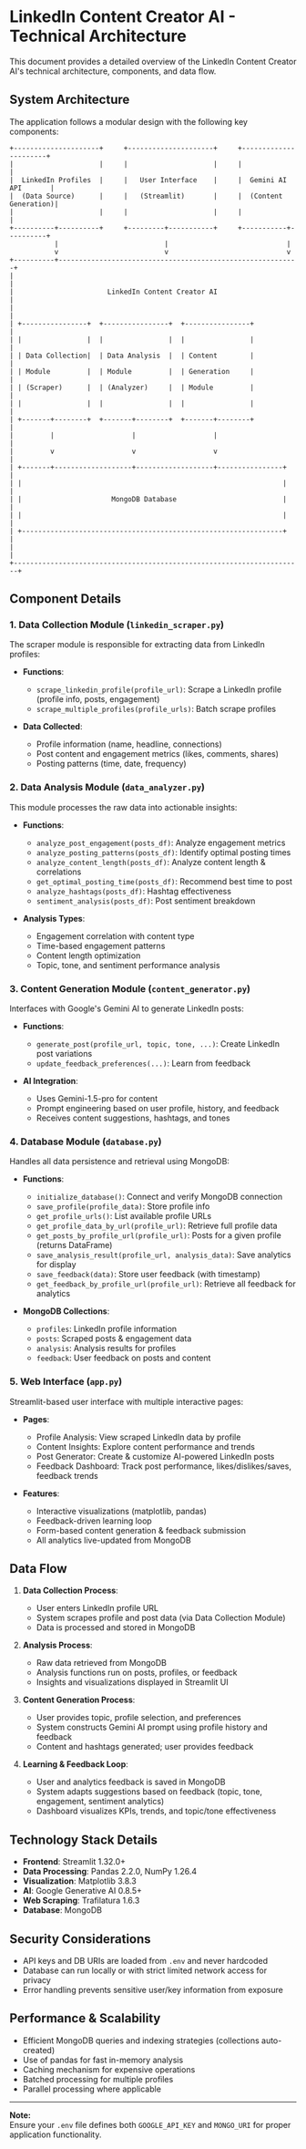 # LinkedIn Content Creator AI - Technical Architecture

This document provides a detailed overview of the LinkedIn Content Creator AI's technical architecture, components, and data flow.

## System Architecture

The application follows a modular design with the following key components:

```
+---------------------+     +---------------------+     +----------------------+
|                     |     |                     |     |                      |
|  LinkedIn Profiles  |     |   User Interface    |     |  Gemini AI API       |
|  (Data Source)      |     |   (Streamlit)       |     |  (Content Generation)|
|                     |     |                     |     |                      |
+----------+----------+     +---------+-----------+     +-----------+----------+
           |                          |                             |
           v                          v                             v
+----------+-----------------------------------------------------------+
|                                                                       |
|                       LinkedIn Content Creator AI                     |
|                                                                       |
| +----------------+  +----------------+  +----------------+            |
| |                |  |                |  |                |            |
| | Data Collection|  | Data Analysis  |  | Content        |            |
| | Module         |  | Module         |  | Generation     |            |
| | (Scraper)      |  | (Analyzer)     |  | Module         |            |
| |                |  |                |  |                |            |
| +-------+--------+  +-------+--------+  +-------+--------+            |
|         |                   |                   |                     |
|         v                   v                   v                     |
| +-------+-------------------+-------------------+----------------+    |
| |                                                                |    |
| |                      MongoDB Database                          |    |
| |                                                                |    |
| +----------------------------------------------------------------+    |
|                                                                       |
+-----------------------------------------------------------------------+
```

## Component Details

### 1. Data Collection Module (`linkedin_scraper.py`)

The scraper module is responsible for extracting data from LinkedIn profiles:

- **Functions**:
  - `scrape_linkedin_profile(profile_url)`: Scrape a LinkedIn profile (profile info, posts, engagement)
  - `scrape_multiple_profiles(profile_urls)`: Batch scrape profiles

- **Data Collected**:
  - Profile information (name, headline, connections)
  - Post content and engagement metrics (likes, comments, shares)
  - Posting patterns (time, date, frequency)

### 2. Data Analysis Module (`data_analyzer.py`)

This module processes the raw data into actionable insights:

- **Functions**:
  - `analyze_post_engagement(posts_df)`: Analyze engagement metrics
  - `analyze_posting_patterns(posts_df)`: Identify optimal posting times
  - `analyze_content_length(posts_df)`: Analyze content length & correlations
  - `get_optimal_posting_time(posts_df)`: Recommend best time to post
  - `analyze_hashtags(posts_df)`: Hashtag effectiveness
  - `sentiment_analysis(posts_df)`: Post sentiment breakdown

- **Analysis Types**:
  - Engagement correlation with content type
  - Time-based engagement patterns
  - Content length optimization
  - Topic, tone, and sentiment performance analysis

### 3. Content Generation Module (`content_generator.py`)

Interfaces with Google's Gemini AI to generate LinkedIn posts:

- **Functions**:
  - `generate_post(profile_url, topic, tone, ...)`: Create LinkedIn post variations
  - `update_feedback_preferences(...)`: Learn from feedback

- **AI Integration**:
  - Uses Gemini-1.5-pro for content
  - Prompt engineering based on user profile, history, and feedback
  - Receives content suggestions, hashtags, and tones

### 4. Database Module (`database.py`)

Handles all data persistence and retrieval using MongoDB:

- **Functions**:
  - `initialize_database()`: Connect and verify MongoDB connection
  - `save_profile(profile_data)`: Store profile info
  - `get_profile_urls()`: List available profile URLs
  - `get_profile_data_by_url(profile_url)`: Retrieve full profile data
  - `get_posts_by_profile_url(profile_url)`: Posts for a given profile (returns DataFrame)
  - `save_analysis_result(profile_url, analysis_data)`: Save analytics for display
  - `save_feedback(data)`: Store user feedback (with timestamp)
  - `get_feedback_by_profile_url(profile_url)`: Retrieve all feedback for analytics

- **MongoDB Collections**:
  - `profiles`: LinkedIn profile information
  - `posts`: Scraped posts & engagement data
  - `analysis`: Analysis results for profiles
  - `feedback`: User feedback on posts and content

### 5. Web Interface (`app.py`)

Streamlit-based user interface with multiple interactive pages:

- **Pages**:
  - Profile Analysis: View scraped LinkedIn data by profile
  - Content Insights: Explore content performance and trends
  - Post Generator: Create & customize AI-powered LinkedIn posts
  - Feedback Dashboard: Track post performance, likes/dislikes/saves, feedback trends

- **Features**:
  - Interactive visualizations (matplotlib, pandas)
  - Feedback-driven learning loop
  - Form-based content generation & feedback submission
  - All analytics live-updated from MongoDB

## Data Flow

1. **Data Collection Process**:
   - User enters LinkedIn profile URL
   - System scrapes profile and post data (via Data Collection Module)
   - Data is processed and stored in MongoDB

2. **Analysis Process**:
   - Raw data retrieved from MongoDB
   - Analysis functions run on posts, profiles, or feedback
   - Insights and visualizations displayed in Streamlit UI

3. **Content Generation Process**:
   - User provides topic, profile selection, and preferences
   - System constructs Gemini AI prompt using profile history and feedback
   - Content and hashtags generated; user provides feedback

4. **Learning & Feedback Loop**:
   - User and analytics feedback is saved in MongoDB
   - System adapts suggestions based on feedback (topic, tone, engagement, sentiment analytics)
   - Dashboard visualizes KPIs, trends, and topic/tone effectiveness

## Technology Stack Details

- **Frontend**: Streamlit 1.32.0+
- **Data Processing**: Pandas 2.2.0, NumPy 1.26.4
- **Visualization**: Matplotlib 3.8.3
- **AI**: Google Generative AI 0.8.5+
- **Web Scraping**: Trafilatura 1.6.3
- **Database**: MongoDB

## Security Considerations

- API keys and DB URIs are loaded from `.env` and never hardcoded
- Database can run locally or with strict limited network access for privacy
- Error handling prevents sensitive user/key information from exposure

## Performance & Scalability

- Efficient MongoDB queries and indexing strategies (collections auto-created)
- Use of pandas for fast in-memory analysis
- Caching mechanism for expensive operations
- Batched processing for multiple profiles
- Parallel processing where applicable

---

**Note:**  
Ensure your `.env` file defines both `GOOGLE_API_KEY` and `MONGO_URI` for proper application functionality.
